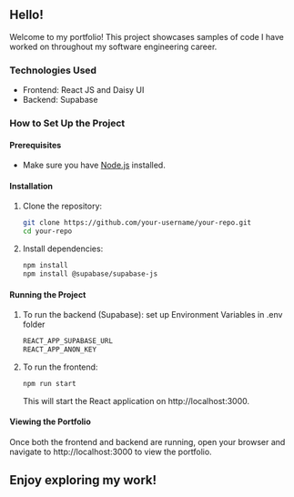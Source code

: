 ## Hello!

Welcome to my portfolio! This project showcases samples of code I have worked on throughout my software engineering career.

### Technologies Used

- Frontend: React JS and Daisy UI
- Backend: Supabase

### How to Set Up the Project

#### Prerequisites

- Make sure you have [Node.js](https://nodejs.org/) installed.

#### Installation

1. Clone the repository:
   ```bash
   git clone https://github.com/your-username/your-repo.git
   cd your-repo
   ```
2. Install dependencies:
    ```bash
    npm install
    npm install @supabase/supabase-js
    ```
#### Running the Project

1. To run the backend (Supabase): 
   set up Environment Variables in .env folder
    ```bash
    REACT_APP_SUPABASE_URL
    REACT_APP_ANON_KEY
    ```

2. To run the frontend:
    ```bash
    npm run start
    ```
    This will start the React application on http://localhost:3000.

#### Viewing the Portfolio
Once both the frontend and backend are running, open your browser and navigate to http://localhost:3000 to view the portfolio.

## Enjoy exploring my work!